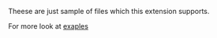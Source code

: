 Theese are just sample of files which this extension supports.

For more look at [exaples](../book/examples)